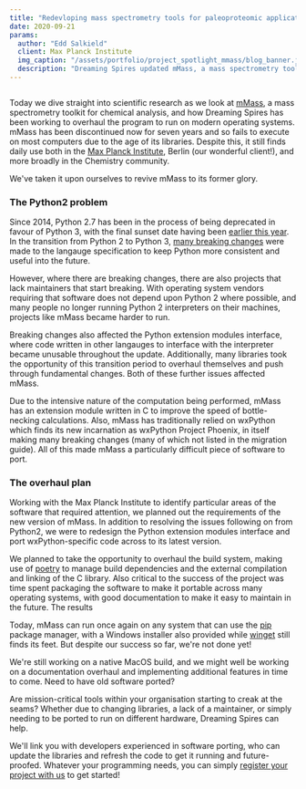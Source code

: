 ```yaml
---
title: "Redevloping mass spectrometry tools for paleoproteomic applications"
date: 2020-09-21
params:
  author: "Edd Salkield"
  client: Max Planck Institute
  img_caption: "/assets/portfolio/project_spotlight_mmass/blog_banner.jpg"
  description: "Dreaming Spires updated mMass, a mass spectrometry toolkit, and made it easy to run it on modern operating systems and architectures."
---
```


<img src="/assets/portfolio/project_spotlight_mmass/blog_banner.jpg" alt="">

Today we dive straight into scientific research as we look at [mMass](https://github.com/dreamingspires/mMass), a mass spectrometry toolkit for chemical analysis, and how Dreaming Spires has been working to overhaul the program to run on modern operating systems.
mMass has been discontinued now for seven years and so fails to execute on most computers due to the age of its libraries.
Despite this, it still finds daily use both in the [Max Planck Institute](https://www.shh.mpg.de/en), Berlin (our wonderful client!), and more broadly in the Chemistry community.

We've taken it upon ourselves to revive mMass to its former glory.

### The Python2 problem

Since 2014, Python 2.7 has been in the process of being deprecated in favour of Python 3, with the final sunset date having been [earlier this year](https://www.python.org/dev/peps/pep-0373/#update).
In the transition from Python 2 to Python 3, [many breaking changes](https://www.wxpython.org/Phoenix/docs/html/MigrationGuide.html) were made to the langauge specification to keep Python more consistent and useful into the future.

However, where there are breaking changes, there are also projects that lack maintainers that start breaking.
With operating system vendors requiring that software does not depend upon Python 2 where possible, and many people no longer running Python 2 interpreters on their machines, projects like mMass became harder to run.

Breaking changes also affected the Python extension modules interface, where code written in other langauges to interface with the interpreter became unusable throughout the update.
Additionally, many libraries took the opportunity of this transition period to overhaul themselves and push through fundamental changes.
Both of these further issues affected mMass.

Due to the intensive nature of the computation being performed, mMass has an extension module written in C to improve the speed of bottle-necking calculations.
Also, mMass has traditionally relied on wxPython which finds its new incarnation as wxPython Project Phoenix, in itself making many breaking changes (many of which not listed in the migration guide).
All of this made mMass a particularly difficult piece of software to port.

### The overhaul plan

Working with the Max Planck Institute to identify particular areas of the software that required attention, we planned out the requirements of the new version of mMass.
In addition to resolving the issues following on from Python2, we were to redesign the Python extension modules interface and port wxPython-specific code across to its latest version.

We planned to take the opportunity to overhaul the build system, making use of [poetry](https://python-poetry.org/) to manage build dependencies and the external compilation and linking of the C library.
Also critical to the success of the project was time spent packaging the software to make it portable across many operating systems, with good documentation to make it easy to maintain in the future.
The results

Today, mMass can run once again on any system that can use the [pip](https://pip.pypa.io/) package manager, with a Windows installer also provided while [winget](https://github.com/microsoft/winget-cli) still finds its feet.
But despite our success so far, we're not done yet!

We're still working on a native MacOS build, and we might well be working on a documentation overhaul and implementing additional features in time to come.
Need to have old software ported?

Are mission-critical tools within your organisation starting to creak at the seams? Whether due to changing libraries, a lack of a maintainer, or simply needing to be ported to run on different hardware, Dreaming Spires can help.

We'll link you with developers experienced in software porting, who can update the libraries and refresh the code to get it running and future-proofed.
Whatever your programming needs, you can simply [register your project with us](https://dreamingspires.dev/auth/register_client/#signup) to get started!
